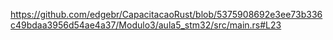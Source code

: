 https://github.com/edgebr/CapacitacaoRust/blob/5375908692e3ee73b336c49bdaa3956d54ae4a37/Modulo3/aula5_stm32/src/main.rs#L23